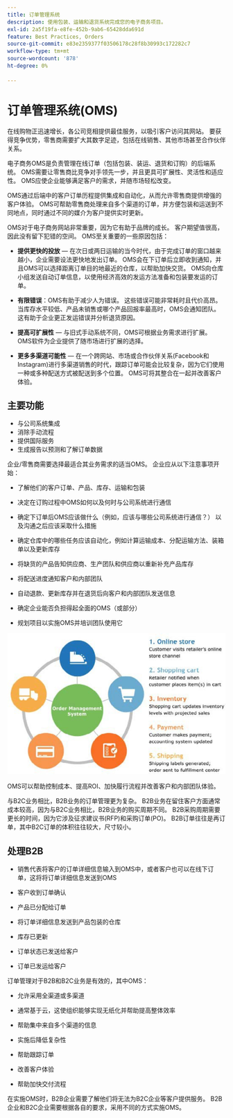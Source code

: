```yaml
---
title: 订单管理系统
description: 使用包装、运输和退货系统完成您的电子商务项目。
exl-id: 2a5f19fa-e8fe-452b-9ab6-65428dda691d
feature: Best Practices, Orders
source-git-commit: e83e2359377f03506178c28f8b30993c172282c7
workflow-type: tm+mt
source-wordcount: '878'
ht-degree: 0%

---
```


# 订单管理系统(OMS)

在线购物正迅速增长，各公司竞相提供最佳服务，以吸引客户访问其网站。 要获得竞争优势，零售商需要扩大其数字足迹，包括在线销售、其他市场甚至合作伙伴关系。

电子商务OMS是负责管理在线订单（包括包装、装运、退货和订购）的后端系统。 OMS需要让零售商比竞争对手领先一步，并且更具可扩展性、灵活性和适应性。 OMS应使企业能够满足客户的需求，并随市场轻松改变。

OMS通过后端中的客户订单历程提供集成和自动化，从而允许零售商提供增强的客户体验。 OMS可帮助零售商处理来自多个渠道的订单，并方便包装和运送到不同地点，同时通过不同的媒介为客户提供实时更新。

OMS对于电子商务网站非常重要，因为它有助于品牌的成长。 客户期望值很高，因此没有留下犯错的空间。 OMS至关重要的一些原因包括：

- **提供更快的投放** — 在次日或两日运输的当今时代，由于完成订单的窗口越来越小，企业需要设法更快地发出订单。 OMS会在下订单后立即收到通知，并且OMS可以选择距离订单目的地最近的仓库，以帮助加快交货。 OMS向仓库小组发送自动订单信息，以使用经济高效的发运方法准备和包装要发运的订单。

- **有限错误**：OMS有助于减少人为错误。 这些错误可能非常耗时且代价高昂。 当库存水平较低、产品未销售或哪个产品回报率最高时，OMS会通知团队。 这有助于企业更正发运错误并分析退货原因。

- **提高可扩展性** — 与旧式手动系统不同，OMS可根据业务需求进行扩展。 OMS软件为企业提供了随市场进行扩展的选择。

- **更多多渠道可能性** — 在一个跨网站、市场或合作伙伴关系(Facebook和Instagram)进行多渠道销售的时代，跟踪订单可能会比较复杂，因为它们使用一种或多种配送方式被配送到多个位置。 OMS可将其整合在一起并改善客户体验。

## 主要功能

- 与公司系统集成
- 消除手动流程
- 提供国际服务
- 生成报告以预测和了解订单数据

企业/零售商需要选择最适合其业务需求的适当OMS。 企业应从以下注意事项开始：

- 了解他们的客户订单、产品、库存、运输和包装

- 决定在订购过程中OMS如何以及何时与公司系统进行通信

- 确定下订单后OMS应该做什么（例如，应该与哪些公司系统进行通信？） 以及沟通之后应该采取什么措施

- 确定仓库中的哪些任务应该自动化，例如计算运输成本、分配运输方法、装箱单以及更新库存

- 将缺货的产品告知供应商、生产团队和供应商以重新补充产品库存

- 将配送进度通知客户和内部团队

- 自动退款、更新库存并在退货后向客户和内部团队发送信息

- 确定企业能否负担得起全面的OMS（或部分）

- 规划项目以实施OMS并培训团队使用它

![订单管理系统图](../../assets/playbooks/order-management-system.png)

OMS可以帮助控制成本、提高ROI、加快履行流程并改善客户和内部团队体验。

与B2C业务相比，B2B业务的订单管理更为复杂。 B2B业务在留住客户方面通常成本较高，因为与B2C业务相比，B2B业务的购买周期不同。 B2B采购周期需要更长的时间，因为它涉及征求建议书(RFP)和采购订单(PO)。 B2B订单往往是再订单，其中B2C订单的体积往往较大，尺寸较小。

## 处理B2B

- 销售代表将客户的订单详细信息输入到OMS中，或者客户也可以在线下订单，这将将订单详细信息发送到OMS

- 客户收到订单确认

- 产品已分配给订单

- 将订单详细信息发送到产品包装的仓库

- 库存已更新

- 订单状态已发送给客户

- 订单已发运给客户

订单管理对于B2B和B2C业务是有效的，其中OMS：

- 允许采用全渠道或多渠道

- 通常基于云，这使组织能够实现无纸化并帮助提高整体效率

- 帮助集中来自多个渠道的信息

- 实施后降低复杂性

- 帮助跟踪订单

- 改善客户体验

- 帮助加快交付流程

在实施OMS时，B2B企业需要了解他们将无法为B2C企业等客户提供服务。 B2B企业和B2C企业需要根据各自的要求，采用不同的方式实施OMS。
